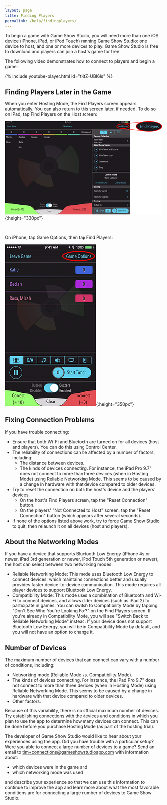 ```yaml
---
layout: page
title: Finding Players
permalink: /help/findingplayers/
---
```


To begin a game with Game Show Studio, you will need more than one iOS device (iPhone, iPad, or iPod Touch) running Game Show Studio: one device to host, and one or more devices to play. Game Show Studio is free to download and players can join a host's game for free.

The following video demonstrates how to connect to players and begin a game:

{% include youtube-player.html id="tKtZ-UBI6ls" %}

## Finding Players Later in the Game

When you enter Hosting Mode, the Find Players screen appears automatically. You can also return to this screen later, if needed. To do so on iPad, tap Find Players on the Host screen:

![image of finding players on iPad](/images/help/v2-0-0/find-players-pad.png){:height="330px"}

<br>

 On iPhone, tap Game Options, then tap Find Players:

 ![image of finding players on iPhone](/images/help/v2-0-0/find-players-phone.png){:height="350px"}

## Fixing Connection Problems

If you have trouble connecting:

* Ensure that both Wi-Fi and Bluetooth are turned on for all devices (host and players). You can do this using Control Center.
* The reliability of connections can be affected by a number of factors, including:
    * The distance between devices.
    * The kinds of devices connecting. For instance, the iPad Pro 9.7" does not connect to more than three devices (when in Hosting Mode) using Reliable Networking Mode. This seems to be caused by a change in hardware with that device compared to older devices.
* Try to reset the connection on both the host's device and the players' devices.
    * On the host's Find Players screen, tap the "Reset Connection" button.
    * On the players' "Not Connected to Host" screen, tap the "Reset Connection" button (which appears after several seconds).
* If none of the options listed above work, try to force Game Show Studio to quit, then relaunch it on all devices (host and players).

## About the Networking Modes

If you have a device that supports Bluetooth Low Energy (iPhone 4s or newer, iPad 3rd generation or newer, iPod Touch 5th generation or newer), the host can select between two networking modes:

* Reliable Networking Mode: This mode uses Bluetooth Low Energy to connect devices, which maintains connections better and usually provides faster device-to-device communication. This mode requires all player devices to support Bluetooth Low Energy.
* Compatibility Mode: This mode uses a combination of Bluetooth and Wi-Fi to connect devices, and allows older devices (such as iPad 2) to participate in games.
You can switch to Compatibility Mode by tapping "Don't See Who You're Looking For?" on the Find Players screen. If you're already in Compatibility Mode, you will see "Switch Back to Reliable Networking Mode" instead. If your device does not support Bluetooth Low Energy, you will be in Compatibility Mode by default, and you will not have an option to change it.

## Number of Devices

The maximum number of devices that can connect can vary with a number of conditions, including:

* Networking mode (Reliable Mode vs. Compatibility Mode).
* The kinds of devices connecting. For instance, the iPad Pro 9.7" does not connect to more than three devices (when in Hosting Mode) using Reliable Networking Mode. This seems to be caused by a change in hardware with that device compared to older devices.
* Other factors.

Because of this variability, there is no official maximum number of devices. Try establishing connections with the devices and conditions in which you plan to use the app to determine how many devices can connect. This can be done before you purchase Hosting Mode (as part of the hosting trial).

The developer of Game Show Studio would like to hear about your experiences using the app. Did you have trouble with a particular setup? Were you able to connect a large number of devices to a game? Send an email to [tim+connections@gameshowstudioapp.com](mailto:tim+connections@gameshowstudioapp.com) with information about:

* which devices were in the game and
* which networking mode was used

and describe your experience so that we can use this information to continue to improve the app and learn more about what the most favorable conditions are for connecting a large number of devices to Game Show Studio.
